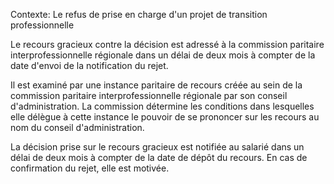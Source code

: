 Contexte: Le refus de prise en charge d'un projet de transition professionnelle

Le recours gracieux contre la décision est adressé à la commission paritaire interprofessionnelle régionale dans un délai de deux mois à compter de la date d'envoi de la notification du rejet.

Il est examiné par une instance paritaire de recours créée au sein de la commission paritaire interprofessionnelle régionale par son conseil d'administration. La commission détermine les conditions dans lesquelles elle délègue à cette instance le pouvoir de se prononcer sur les recours au nom du conseil d'administration.

La décision prise sur le recours gracieux est notifiée au salarié dans un délai de deux mois à compter de la date de dépôt du recours. En cas de confirmation du rejet, elle est motivée.